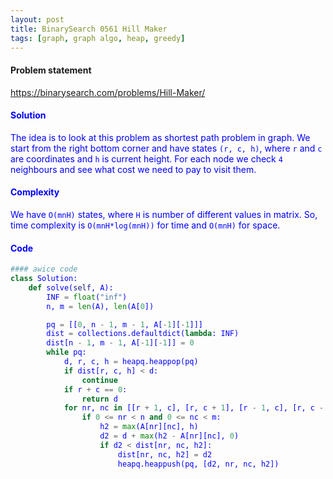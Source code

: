 ```yaml
---
layout: post
title: BinarySearch 0561 Hill Maker
tags: [graph, graph algo, heap, greedy]
---
```


#### Problem statement

<a href="https://binarysearch.com/problems/Hill-Maker/"> <font color = blue>https://binarysearch.com/problems/Hill-Maker/

#### Solution
The idea is to look at this problem as shortest path problem in graph. We start from the right bottom corner and have states `(r, c, h)`, where `r` and `c` are coordinates and `h` is current height. For each node we check `4` neighbours and see what cost we need to pay to visit them.

#### Complexity
We have `O(mnH)` states, where `H` is number of different values in matrix. So, time complexity is `O(mnH*log(mnH))` for time and `O(mnH)` for space.

#### Code
```python
#### awice code
class Solution:
    def solve(self, A):
        INF = float("inf")
        n, m = len(A), len(A[0])

        pq = [[0, n - 1, m - 1, A[-1][-1]]]
        dist = collections.defaultdict(lambda: INF)
        dist[n - 1, m - 1, A[-1][-1]] = 0
        while pq:
            d, r, c, h = heapq.heappop(pq)
            if dist[r, c, h] < d:
                continue
            if r + c == 0:
                return d
            for nr, nc in [[r + 1, c], [r, c + 1], [r - 1, c], [r, c - 1]]:
                if 0 <= nr < n and 0 <= nc < m:
                    h2 = max(A[nr][nc], h)
                    d2 = d + max(h2 - A[nr][nc], 0)
                    if d2 < dist[nr, nc, h2]:
                        dist[nr, nc, h2] = d2
                        heapq.heappush(pq, [d2, nr, nc, h2])
```
